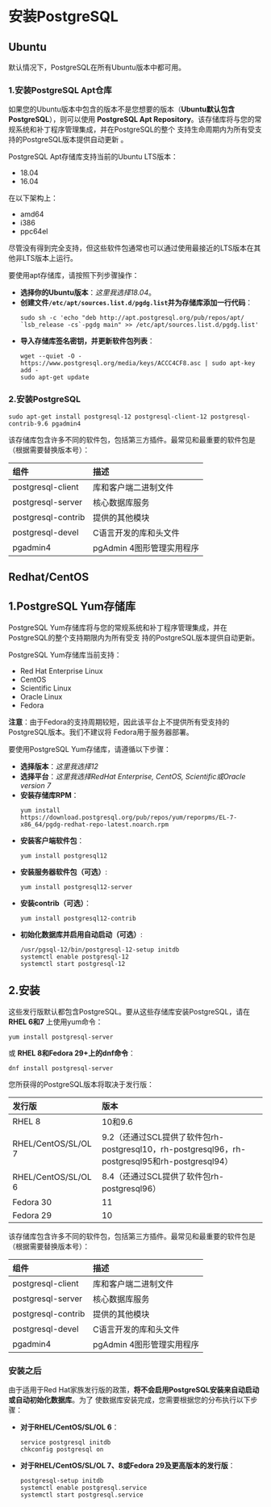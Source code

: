 安装PostgreSQL
===================================================================================
## Ubuntu
默认情况下，PostgreSQL在所有Ubuntu版本中都可用。

### 1.安装PostgreSQL Apt仓库
如果您的Ubuntu版本中包含的版本不是您想要的版本（**Ubuntu默认包含PostgreSQL**），则可以使用 
**PostgreSQL Apt Repository**。该存储库将与您的常规系统和补丁程序管理集成，并在PostgreSQL的整个
支持生命周期内为所有受支持的PostgreSQL版本提供自动更新 。

PostgreSQL Apt存储库支持当前的Ubuntu LTS版本：
+ 18.04
+ 16.04

在以下架构上：
+ amd64
+ i386
+ ppc64el

尽管没有得到完全支持，但这些软件包通常也可以通过使用最接近的LTS版本在其他非LTS版本上运行。

要使用apt存储库，请按照下列步骤操作：
+ **选择你的Ubuntu版本**：*这里我选择18.04*。
+ **创建文件`/etc/apt/sources.list.d/pgdg.list`并为存储库添加一行代码**：
    ```shell
    sudo sh -c 'echo "deb http://apt.postgresql.org/pub/repos/apt/ `lsb_release -cs`-pgdg main" >> /etc/apt/sources.list.d/pgdg.list'
    ```
+ **导入存储库签名密钥，并更新软件包列表**：
    ```shell
    wget --quiet -O - https://www.postgresql.org/media/keys/ACCC4CF8.asc | sudo apt-key add -
    sudo apt-get update
    ```

### 2.安装PostgreSQL
```shell
sudo apt-get install postgresql-12 postgresql-client-12 postgresql-contrib-9.6 pgadmin4
```
该存储库包含许多不同的软件包，包括第三方插件。最常见和最重要的软件包是（根据需要替换版本号）：

| 组件 | 描述 |
|:------|:-----|
| postgresql-client | 库和客户端二进制文件 |
| postgresql-server | 	核心数据库服务 |
| postgresql-contrib | 提供的其他模块 |
| postgresql-devel | C语言开发的库和头文件 |
| pgadmin4 | pgAdmin 4图形管理实用程序 | 

## Redhat/CentOS

## 1.PostgreSQL Yum存储库
PostgreSQL Yum存储库将与您的常规系统和补丁程序管理集成，并在PostgreSQL的整个支持期限内为所有受支
持的PostgreSQL版本提供自动更新。

PostgreSQL Yum存储库当前支持：
+ Red Hat Enterprise Linux
+ CentOS
+ Scientific Linux
+ Oracle Linux
+ Fedora

**注意**：由于Fedora的支持周期较短，因此该平台上不提供所有受支持的PostgreSQL版本。我们不建议将
Fedora用于服务器部署。

要使用PostgreSQL Yum存储库，请遵循以下步骤：
+ **选择版本**：*这里我选择12*
+ **选择平台**：*这里我选择RedHat Enterprise, CentOS, Scientific或Oracle version 7*
+ **安装存储库RPM**：
    ```shell
    yum install https://download.postgresql.org/pub/repos/yum/reporpms/EL-7-x86_64/pgdg-redhat-repo-latest.noarch.rpm
    ```
+ **安装客户端软件包**：
    ```shell
    yum install postgresql12
    ```
+ **安装服务器软件包（可选）**:
    ```shell
    yum install postgresql12-server
    ```
+ **安装contrib（可选）**：
    ```shell
    yum install postgresql12-contrib
    ```
+ **初始化数据库并启用自动启动（可选）**:
    ```shell
    /usr/pgsql-12/bin/postgresql-12-setup initdb
    systemctl enable postgresql-12
    systemctl start postgresql-12
    ```

## 2.安装
这些发行版默认都包含PostgreSQL。要从这些存储库安装PostgreSQL，请在 **RHEL 6和7** 上使用yum命令：
```shell
yum install postgresql-server
```
或 **RHEL 8和Fedora 29+上的dnf命令**：
```shell
dnf install postgresql-server
```
您所获得的PostgreSQL版本将取决于发行版：

| 发行版 | 版本 |
|:------|:-----|
| RHEL 8 | 10和9.6|
| RHEL/CentOS/SL/OL 7| 9.2（还通过SCL提供了软件包rh-postgresql10，rh-postgresql96，rh-postgresql95和rh-postgresql94） |
| RHEL/CentOS/SL/OL 6| 8.4（还通过SCL提供了软件包rh-postgresql96）|
| Fedora 30| 11 |
| Fedora 29| 10 |

该存储库包含许多不同的软件包，包括第三方插件。最常见和最重要的软件包是（根据需要替换版本号）：

| 组件 | 描述 |
|:------|:-----|
| postgresql-client | 库和客户端二进制文件 |
| postgresql-server | 	核心数据库服务 |
| postgresql-contrib | 提供的其他模块 |
| postgresql-devel | C语言开发的库和头文件 |
| pgadmin4 | pgAdmin 4图形管理实用程序 | 

### 安装之后
由于适用于Red Hat家族发行版的政策，**将不会启用PostgreSQL安装来自动启动或自动初始化数据库**。为了
使数据库安装完成，您需要根据您的分布执行以下步骤：
+ **对于RHEL/CentOS/SL/OL 6**：
    ```shell
    service postgresql initdb
    chkconfig postgresql on
    ```
+ **对于RHEL/CentOS/SL/OL 7、8或Fedora 29及更高版本的发行版**：
    ```shell
    postgresql-setup initdb
    systemctl enable postgresql.service
    systemctl start postgresql.service
    ```